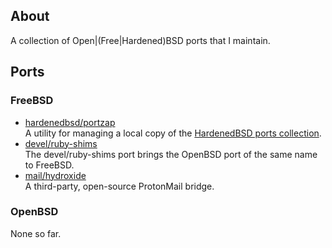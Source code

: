## About

A collection of Open|(Free|Hardened)BSD ports that I maintain.

## Ports

### FreeBSD

* [hardenedbsd/portzap](freebsd/hardenedbsd/portzap) <br>
  A utility for managing a local copy of the
  [HardenedBSD ports collection](https://git.hardenedbsd.org/hardenedbsd/ports).
* [devel/ruby-shims](freebsd/devel/ruby-shims) <br>
  The devel/ruby-shims port brings the OpenBSD port of the same name to FreeBSD.
* [mail/hydroxide](freebsd/mail/hydroxide) <br>
  A third-party, open-source ProtonMail bridge.

### OpenBSD

None so far.
